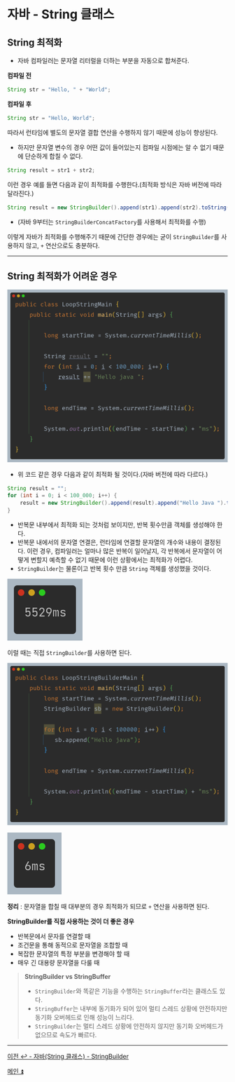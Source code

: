 # 자바 - String 클래스

## String 최적화

- 자바 컴파일러는 문자열 리터럴을 더하는 부분을 자동으로 합쳐준다.

**컴파일 전**
```java
String str = "Hello, " + "World";
```

**컴파일 후**
```java
String str = "Hello, World";
```

따라서 런타임에 별도의 문자열 결합 연산을 수행하지 않기 때문에 성능이 향상된다.

- 하지만 문자열 변수의 경우 어떤 값이 들어있는지 컴파일 시점에는 알 수 없기 때문에 단순하게 합칠 수 없다.

```java
String result = str1 + str2;
```

이런 경우 예를 들면 다음과 같이 최적화를 수행한다.(최적화 방식은 자바 버전에 따라 달라진다.)
```java
String result = new StringBuilder().append(str1).append(str2).toString();
```
- (자바 9부터는 `StringBuilderConcatFactory`를 사용해서 최적화를 수행)

이렇게 자바가 최적화를 수행해주기 때문에 간단한 경우에는 굳이 `StringBuilder`를 사용하지 않고, `+` 연산으로도 충분하다.

---

## String 최적화가 어려운 경우

![img_12.png](image/img_12.png)

- 위 코드 같은 경우 다음과 같이 최적화 될 것이다.(자바 버전에 따라 다르다.)

```java
String result = "";
for (int i = 0; i < 100_000; i++) {
    result = new StringBuilder().append(result).append("Hello Java ").toString();
}
```

- 반복문 내부에서 최적화 되는 것처럼 보이지만, 반복 횟수만큼 객체를 생성해야 한다.
- 반복문 내에서의 문자열 연결은, 런타임에 연결할 문자열의 개수와 내용이 결정된다. 이런 경우, 컴파일러는 얼마나 많은 반복이 일어날지, 각 반복에서 문자열이 
    어떻게 변할지 예측할 수 없기 때문에 이런 상황에서는 최적화가 어렵다.
- `StringBuilder`는 물론이고 반복 횟수 만큼 `String` 객체를 생성했을 것이다.

![img_13.png](image/img_13.png)

이럴 때는 직접 `StringBuilder`를 사용하면 된다.

![img_14.png](image/img_14.png)

![img_15.png](image/img_15.png)

**정리** : 문자열을 합칠 때 대부분의 경우 최적화가 되므로 `+` 연산을 사용하면 된다.

**StringBuilder를 직접 사용하는 것이 더 좋은 경우**
- 반복문에서 문자를 연결할 때
- 조건문을 통해 동적으로 문자열을 조합할 때
- 복잡한 문자열의 특정 부분을 변경해야 할 때
- 매우 긴 대용량 문자열을 다룰 때

> **StringBuilder vs StringBuffer**
> - `StringBuilder`와 똑같은 기능을 수행하는 `StringBuffer`라는 클래스도 있다.
> - `StringBuffer`는 내부에 동기화가 되어 있어 멀티 스레드 상황에 안전하지만 동기화 오버헤드로 인해 성능이 느리다.
> - `StringBuilder`는 멀티 스레드 상황에 안전하지 않지만 동기화 오버헤드가 없으므로 속도가 빠르다.

---

[이전 ↩️ - 자바(String 클래스) - StringBuilder]()

[메인 ⏫](https://github.com/genesis12345678/TIL/blob/main/Java/mid_1/Main.md)